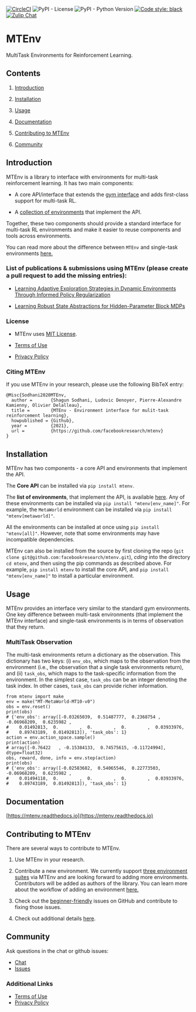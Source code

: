 [![CircleCI](https://circleci.com/gh/facebookresearch/mtenv.svg?style=svg&circle-token=d507c3b95e80c67d6d4daf2d43785df654af36d1)](https://circleci.com/gh/facebookresearch/mtenv)
![PyPI - License](https://img.shields.io/pypi/l/mtenv)
![PyPI - Python Version](https://img.shields.io/pypi/pyversions/mtenv)
[![Code style: black](https://img.shields.io/badge/code%20style-black-000000.svg)](https://github.com/psf/black)
[![Zulip Chat](https://img.shields.io/badge/zulip-join_chat-brightgreen.svg)](https://mtenv.zulipchat.com)


# MTEnv
MultiTask Environments for Reinforcement Learning.

## Contents

1. [Introduction](#Introduction)

2. [Installation](#Installation)

3. [Usage](#Usage)

4. [Documentation](#Documentation)

5. [Contributing to MTEnv](#Contributing-to-MTEnv)

6. [Community](#Community)

## Introduction

MTEnv is a library to interface with environments for multi-task reinforcement learning. It has two main components:

* A core API/interface that extends the [gym interface](https://gym.openai.com/) and adds first-class support for multi-task RL.

* A [collection of environments](https://facebookresearch.github.io/mtenv/pages/envs.html) that implement the API.

Together, these two components should provide a standard interface for multi-task RL environments and make it easier to reuse components and tools across environments.

You can read more about the difference between `MTEnv` and single-task environments [here.](https://facebookresearch.github.io/mtenv/pages/readme.html#multitask-observation)

### List of publications & submissions using MTEnv (please create a pull request to add the missing entries):

* [Learning Adaptive Exploration Strategies in Dynamic Environments Through Informed Policy Regularization](https://arxiv.org/abs/2005.02934)

* [Learning Robust State Abstractions for Hidden-Parameter Block MDPs](https://arxiv.org/abs/2007.07206)

### License

* MTEnv uses [MIT License](https://github.com/facebookresearch/mtenv/blob/main/LICENSE).

* [Terms of Use](https://opensource.facebook.com/legal/terms)

* [Privacy Policy](https://opensource.facebook.com/legal/privacy)

### Citing MTEnv

If you use MTEnv in your research, please use the following BibTeX entry:
```
@Misc{Sodhani2020MTEnv,
  author =       {Shagun Sodhani, Ludovic Denoyer, Pierre-Alexandre Kamienny, Olivier Delalleau},
  title =        {MTEnv - Environment interface for mulit-task reinforcement learning},
  howpublished = {Github},
  year =         {2021},
  url =          {https://github.com/facebookresearch/mtenv}
}
```

## Installation

MTEnv has two components - a core API and environments that implement the API.

The **Core API** can be installed via `pip install mtenv`. 

The **list of environments**, that implement the API, is available [here](http://localhost:8000/pages/envs.html). Any of these environments can be installed via `pip install "mtenv[env_name]"`. For example, the `MetaWorld` environment can be installed via `pip install "mtenv[metaworld]"`.

All the environments can be installed at once using `pip install "mtenv[all]"`. However, note that some environments may have incompatible dependencies.

MTEnv can also be installed from the source by first cloning the repo (`git clone git@github.com:facebookresearch/mtenv.git`), *cding* into the directory `cd mtenv`, and then using the pip commands as described above. For example, `pip install mtenv` to install the core API, and `pip install "mtenv[env_name]"` to install a particular environment.

## Usage

MTEnv provides an interface very similar to the standard gym environments. One key difference between multi-task environments (that implement the MTEnv interface) and single-task environments is in terms of observation that they return.

### MultiTask Observation

The multi-task environments return a dictionary as the observation. This dictionary has two keys: (i) `env_obs`, which maps to the observation from the environment (i.e., the observation that a single task environments return), and (ii) `task_obs`, which maps to the task-specific information from the environment. In the simplest case, `task_obs` can be an integer denoting the task index. In other cases, `task_obs` can provide richer information.

```
from mtenv import make
env = make("MT-MetaWorld-MT10-v0")
obs = env.reset()
print(obs)
# {'env_obs': array([-0.03265039,  0.51487777,  0.2368754 , -0.06968209,  0.6235982 ,
#    0.01492813,  0.        ,  0.        ,  0.        ,  0.03933976,
#    0.89743189,  0.01492813]), 'task_obs': 1}
action = env.action_space.sample()
print(action)
# array([-0.76422   , -0.15384133,  0.74575615, -0.11724994], dtype=float32)
obs, reward, done, info = env.step(action)
print(obs)
# {'env_obs': array([-0.02583682,  0.54065546,  0.22773503, -0.06968209,  0.6235982 ,
#    0.01494118,  0.        ,  0.        ,  0.        ,  0.03933976,
#    0.89743189,  0.01492813]), 'task_obs': 1}
```

## Documentation

[https://mtenv.readthedocs.io](https://mtenv.readthedocs.io)

## Contributing to MTEnv

There are several ways to contribute to MTEnv.

1. Use MTEnv in your research.

2. Contribute a new environment. We currently support [three environment suites](http://localhost:8000/pages/envs.html) via MTEnv and are looking forward to adding more environments. Contributors will be added as authors of the library. You can learn more about the workflow of adding an environment [here.](http://localhost:8000/pages/contribute_envs.html)

3. Check out the [beginner-friendly](https://github.com) issues on GitHub and contribute to fixing those issues.

4. Check out additional details [here](https://github.com/facebookresearch/mtenv/blob/main/.github/CONTRIBUTING.md).

## Community

Ask questions in the chat or github issues:
* [Chat](https://mtenv.zulipchat.com)
* [Issues](https://github.com/facebookresearch/mtenv/issues)

### Additional Links

* [Terms of Use](https://opensource.facebook.com/legal/terms)
* [Privacy Policy](https://opensource.facebook.com/legal/privacy)